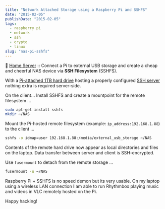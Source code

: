 ```yaml
---
title: "Network Attached Storage using a Raspberry Pi and SSHFS"
date: "2015-02-05"
publishDate: "2015-02-05"
tags:
  - raspberry pi
  - network
  - ssh
  - crypto
  - linux
slug: "nas-pi-sshfs"
---
```


:penguin: [Home Server](http://www.circuidipity.com/home-server/) :: Connect a Pi to external USB storage and create a cheap and cheerful NAS device via **SSH Filesystem** (SSHFS).

With a [Pi-attached 1TB hard drive](http://www.circuidipity.com/raspberry-pi-usb-storage-v4.html) hosting a properly configured [SSH server](http://www.circuidipity.com/secure-remote-access-using-ssh-keys.html) nothing extra is required server-side. 

On the client... Install SSHFS and create a mountpoint for the remote filesystem ...

```bash
sudo apt-get install sshfs
mkdir ~/NAS                                                          
```

Mount the Pi-hosted remote filesystem (example: `ip_address:192.168.1.88`) to the client ...

```bash
sshfs -o idmap=user 192.168.1.88:/media/external_usb_storage ~/NAS
```

Contents of the remote hard drive now appear as local directories and files on the laptop. Data transfer between server and client is SSH-encrypted.

Use `fusermount` to detach from the remote storage ...

```bash
fusermount -u ~/NAS                       
```

Raspberry Pi + SSHFS is no speed demon but its very usable. On my laptop using a wireless LAN connection I am able to run Rhythmbox playing music and videos in VLC remotely hosted on the Pi.

Happy hacking!
